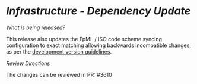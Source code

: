 # _Infrastructure - Dependency Update_

_What is being released?_

This release also updates the FpML / ISO code scheme syncing configuration to exact matching allowing backwards incompatible changes, as per the [development version guidelines](https://cdm.finos.org/docs/contributing/#version-availability).

_Review Directions_

The changes can be reviewed in PR: #3610
